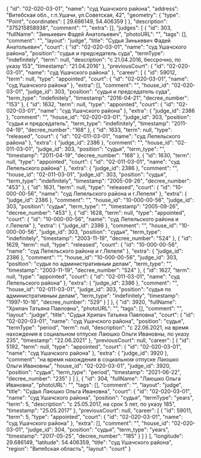 {
    "id": "02-020-03-01",
    "name": "суд Ушачского района",
    "address": "Витебская обл., г.п.Ушачи, ул.Советская, 42",
    "geometry": {
        "type": "Point",
        "coordinates": [
            29.686149,
            54.406359
        ]
    },
    "description": "375215858938",
    "comment": "",
    "extra": [],
    "judges": [
        {
            "id": 303,
            "fullName": "Зинькевич Фадей Анатольевич",
            "photoURL": "",
            "tags": [],
            "comment": "",
            "layout": "judge",
            "title": "Судья Зинькевич Фадей Анатольевич",
            "court": {
                "id": "02-020-03-01",
                "name": "суд Ушачского района",
                "position": "судья и председатель суда",
                "termType": "indefinitely",
                "term": null,
                "description": "c 21.04.2016, бессрочно, по указу 153",
                "timestamp": "21.04.2016"
            },
            "previousCourt": {
                "id": "02-020-03-01",
                "name": "суд Ушачского района"
            },
            "career": [
                {
                    "id": 59012,
                    "term": null,
                    "type": "appointed",
                    "court": {
                        "id": "02-020-03-01",
                        "name": "суд Ушачского района"
                    },
                    "extra": [],
                    "comment": "",
                    "house_id": "02-020-03-01",
                    "judge_id": 303,
                    "position": "судья и председатель суда",
                    "term_type": "indefinitely",
                    "timestamp": "2016-04-21",
                    "decree_number": "153"
                },
                {
                    "id": 1632,
                    "term": null,
                    "type": "appointed",
                    "court": {
                        "id": "02-020-03-01",
                        "name": "суд Ушачского района"
                    },
                    "extra": {
                        "judge_id": 2386
                    },
                    "comment": "",
                    "house_id": "02-020-03-01",
                    "judge_id": 303,
                    "position": "судья и председатель",
                    "term_type": "indefinitely",
                    "timestamp": "2011-04-19",
                    "decree_number": "168"
                },
                {
                    "id": 1633,
                    "term": null,
                    "type": "released",
                    "court": {
                        "id": "02-011-03-01",
                        "name": "суд Лепельского района"
                    },
                    "extra": {
                        "judge_id": 2386
                    },
                    "comment": "",
                    "house_id": "02-011-03-01",
                    "judge_id": 303,
                    "position": "судья",
                    "term_type": "",
                    "timestamp": "2011-04-19",
                    "decree_number": "168"
                },
                {
                    "id": 1630,
                    "term": null,
                    "type": "appointed",
                    "court": {
                        "id": "02-011-03-01",
                        "name": "суд Лепельского района"
                    },
                    "extra": {
                        "judge_id": 2386
                    },
                    "comment": "",
                    "house_id": "02-011-03-01",
                    "judge_id": 303,
                    "position": "судья",
                    "term_type": "indefinitely",
                    "timestamp": "2005-09-26",
                    "decree_number": "453"
                },
                {
                    "id": 1631,
                    "term": null,
                    "type": "released",
                    "court": {
                        "id": "10-000-00-56",
                        "name": "суд Лепельского района и г.Лепеля"
                    },
                    "extra": {
                        "judge_id": 2386
                    },
                    "comment": "",
                    "house_id": "10-000-00-56",
                    "judge_id": 303,
                    "position": "судья",
                    "term_type": "",
                    "timestamp": "2005-09-26",
                    "decree_number": "453"
                },
                {
                    "id": 1628,
                    "term": null,
                    "type": "appointed",
                    "court": {
                        "id": "10-000-00-56",
                        "name": "суд Лепельского района и г.Лепеля"
                    },
                    "extra": {
                        "judge_id": 2386
                    },
                    "comment": "",
                    "house_id": "10-000-00-56",
                    "judge_id": 303,
                    "position": "судья",
                    "term_type": "indefinitely",
                    "timestamp": "2003-11-19",
                    "decree_number": "524"
                },
                {
                    "id": 1629,
                    "term": null,
                    "type": "released",
                    "court": {
                        "id": "10-000-00-56",
                        "name": "суд Лепельского района и г.Лепеля"
                    },
                    "extra": {
                        "judge_id": 2386
                    },
                    "comment": "",
                    "house_id": "10-000-00-56",
                    "judge_id": 303,
                    "position": "судья по административным делам",
                    "term_type": "",
                    "timestamp": "2003-11-19",
                    "decree_number": "524"
                },
                {
                    "id": 1627,
                    "term": null,
                    "type": "appointed",
                    "court": {
                        "id": "02-011-03-01",
                        "name": "суд Лепельского района"
                    },
                    "extra": {
                        "judge_id": 2386
                    },
                    "comment": "",
                    "house_id": "02-011-03-01",
                    "judge_id": 303,
                    "position": "судья по административным делам",
                    "term_type": "indefinitely",
                    "timestamp": "1997-10-16",
                    "decree_number": "529"
                }
            ]
        },
        {
            "id": 3920,
            "fullName": "Хрипач Татьяна Павловна",
            "photoURL": "",
            "tags": [],
            "comment": "",
            "layout": "judge",
            "title": "Судья Хрипач Татьяна Павловна",
            "court": {
                "id": "02-020-03-01",
                "name": "суд Ушачского района",
                "position": "судья",
                "termType": "period",
                "term": null,
                "description": "c 22.06.2021, на время нахождения в социальном отпуске Лаюшко Ольги Ивановны, по указу 235",
                "timestamp": "22.06.2021"
            },
            "previousCourt": null,
            "career": [
                {
                    "id": 5192,
                    "term": null,
                    "type": "appointed",
                    "court": {
                        "id": "02-020-03-01",
                        "name": "суд Ушачского района"
                    },
                    "extra": {
                        "judge_id": 3920
                    },
                    "comment": "на время нахождения в социальном отпуске Лаюшко Ольги Ивановны",
                    "house_id": "02-020-03-01",
                    "judge_id": 3920,
                    "position": "судья",
                    "term_type": "period",
                    "timestamp": "2021-06-22",
                    "decree_number": "235"
                }
            ]
        },
        {
            "id": 304,
            "fullName": "Лаюшко Ольга Ивановна",
            "photoURL": "",
            "tags": [],
            "comment": "",
            "layout": "judge",
            "title": "Судья Лаюшко Ольга Ивановна",
            "court": {
                "id": "02-020-03-01",
                "name": "суд Ушачского района",
                "position": "судья",
                "termType": "years",
                "term": 5,
                "description": "c 25.05.2017, на срок 5 лет, по указу 185",
                "timestamp": "25.05.2017"
            },
            "previousCourt": null,
            "career": [
                {
                    "id": 59011,
                    "term": 5,
                    "type": "appointed",
                    "court": {
                        "id": "02-020-03-01",
                        "name": "суд Ушачского района"
                    },
                    "extra": [],
                    "comment": "",
                    "house_id": "02-020-03-01",
                    "judge_id": 304,
                    "position": "судья",
                    "term_type": "years",
                    "timestamp": "2017-05-25",
                    "decree_number": "185"
                }
            ]
        }
    ],
    "longitude": 29.686149,
    "latitude": 54.406359,
    "title": "суд Ушачского района",
    "region": "Витебская область",
    "layout": "court"
}
